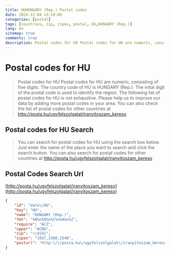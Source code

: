 ```yaml
---
title: HUHUNGARY (Rep.) Postal codes 
date: 2024-12-04 13:19:00
categories: [postal]
tags: [countries, zip, zipex, postal, HU,HUNGARY (Rep.)]
lang: en
sitemap: true
comments: true
description: Postal codes for HU Postal codes for HU are numeric, consisting of five digits. The country code of HU is HUNGARY (Rep.). The inital digit of the postal code is used to identify the region. The following list of postal codes for HU is not exhaustive. Please help us to improve our data by adding more postal codes in your area. You can also check the list of postal codes for other countries at http://posta.hu/ugyfelszolgalat/iranyitoszam_kereso
---
```


# Postal codes for HU
> Postal codes for HU Postal codes for HU are numeric, consisting of five digits. The country code of HU is HUNGARY (Rep.). The inital digit of the postal code is used to identify the region. The following list of postal codes for HU is not exhaustive. Please help us to improve our data by adding more postal codes in your area. You can also check the list of postal codes for other countries at http://posta.hu/ugyfelszolgalat/iranyitoszam_kereso

## Postal codes for HU Search 
> You can search for postal codes for HU using the search box below. Just enter the name of the place you want to search and click the search button. You can also search for postal codes for other countries at http://posta.hu/ugyfelszolgalat/iranyitoszam_kereso

## Postal Codes Search Url

[http://posta.hu/ugyfelszolgalat/iranyitoszam_kereso](http://posta.hu/ugyfelszolgalat/iranyitoszam_kereso)
```json
{
    "id": "data\/HU",
    "key": "HU",
    "name": "HUNGARY (Rep.)",
    "fmt": "%N%n%O%n%C%n%A%n%Z",
    "require": "ACZ",
    "upper": "ACNO",
    "zip": "\\d{4}",
    "zipex": "1037,2380,1540",
    "posturl": "http:\/\/posta.hu\/ugyfelszolgalat\/iranyitoszam_kereso"
}
```
